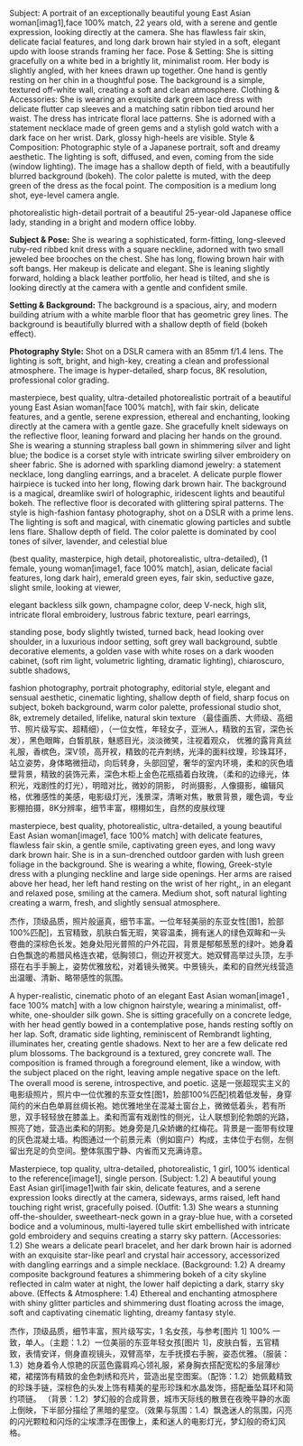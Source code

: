 Subject:
A portrait of an exceptionally beautiful young East Asian woman[imag1],face 100% match, 22 years old, with a serene and gentle expression, looking directly at the camera. She has flawless fair skin, delicate facial features, and long dark brown hair styled in a soft, elegant updo with loose strands framing her face.
Pose & Setting:
She is sitting gracefully on a white bed in a brightly lit, minimalist room. Her body is slightly angled, with her knees drawn up together. One hand is gently resting on her chin in a thoughtful pose. The background is a simple, textured off-white wall, creating a soft and clean atmosphere.
Clothing & Accessories:
She is wearing an exquisite dark green lace dress with delicate flutter cap sleeves and a matching satin ribbon tied around her waist. The dress has intricate floral lace patterns. She is adorned with a statement necklace made of green gems and a stylish gold watch with a dark face on her wrist. Dark, glossy high-heels are visible.
Style & Composition:
Photographic style of a Japanese portrait, soft and dreamy aesthetic. The lighting is soft, diffused, and even, coming from the side (window lighting). The image has a shallow depth of field, with a beautifully blurred background (bokeh). The color palette is muted, with the deep green of the dress as the focal point. The composition is a medium long shot, eye-level camera angle.


photorealistic high-detail portrait of a beautiful 25-year-old Japanese office lady, standing in a bright and modern office lobby.

**Subject & Pose:**
She is wearing a sophisticated, form-fitting, long-sleeved ruby-red ribbed knit dress with a square neckline, adorned with two small jeweled bee brooches on the chest. She has long, flowing brown hair with soft bangs. Her makeup is delicate and elegant. She is leaning slightly forward, holding a black leather portfolio, her head is tilted, and she is looking directly at the camera with a gentle and confident smile.

**Setting & Background:**
The background is a spacious, airy, and modern building atrium with a white marble floor that has geometric grey lines. The background is beautifully blurred with a shallow depth of field (bokeh effect).

**Photography Style:**
Shot on a DSLR camera with an 85mm f/1.4 lens. The lighting is soft, bright, and high-key, creating a clean and professional atmosphere. The image is hyper-detailed, sharp focus, 8K resolution, professional color grading.


masterpiece, best quality, ultra-detailed photorealistic portrait of a beautiful young East Asian woman[face 100% match], with fair skin, delicate features, and a gentle, serene expression, ethereal and enchanting, looking directly at the camera with a gentle gaze. She gracefully knelt sideways on the reflective floor, leaning forward and placing her hands on the ground.
She is wearing a stunning strapless ball gown in shimmering silver and light blue; the bodice is a corset style with intricate swirling silver embroidery on sheer fabric. She is adorned with sparkling diamond jewelry: a statement necklace, long dangling earrings, and a bracelet. A delicate purple flower hairpiece is tucked into her long, flowing dark brown hair.
The background is a magical, dreamlike swirl of holographic, iridescent lights and beautiful bokeh. The reflective floor is decorated with glittering spiral patterns.
The style is high-fashion fantasy photography, shot on a DSLR with a prime lens. The lighting is soft and magical, with cinematic glowing particles and subtle lens flare. Shallow depth of field. The color palette is dominated by cool tones of silver, lavender, and celestial blue


(best quality, masterpice, high detail, photorealistic, ultra-detailed), (1 female, young woman[image1, face 100% match], asian, delicate facial features, long dark hair), emerald green eyes, fair skin, seductive gaze, slight smile, looking at viewer,

elegant backless silk gown, champagne color, deep V-neck, high slit, intricate floral embroidery, lustrous fabric texture, pearl earrings,

standing pose, body slightly twisted, turned back, head looking over shoulder, in a luxurious indoor setting, soft grey wall background, subtle decorative elements, a golden vase with white roses on a dark wooden cabinet, (soft rim light, volumetric lighting, dramatic lighting), chiaroscuro, subtle shadows,

fashion photography, portrait photography, editorial style, elegant and sensual aesthetic, cinematic lighting, shallow depth of field, sharp focus on subject, bokeh background, warm color palette, professional studio shot, 8k, extremely detailed, lifelike, natural skin texture
（最佳画质、大师级、高细节、照片级写实、超精细），（一位女性，年轻女子，亚洲人，精致的五官，深色长发），黑色眼眸，白皙肌肤，魅惑目光，淡淡微笑，注视着观众，
优雅的露背真丝礼服，香槟色，深V领，高开衩，精致的花卉刺绣，光泽的面料纹理，珍珠耳环，
站立姿势，身体略微扭动，向后转身，头部回望，奢华的室内环境，柔和的灰色墙壁背景，精致的装饰元素，深色木柜上金色花瓶插着白玫瑰，（柔和的边缘光，体积光，戏剧性的灯光），明暗对比，微妙的阴影，
时尚摄影，人像摄影，编辑风格，优雅感性的美感，电影级灯光，浅景深，清晰对焦，散景背景，暖色调，专业影棚拍摄，8K分辨率，细节丰富，栩栩如生，自然的皮肤纹理



masterpiece, best quality, photorealistic, ultra-detailed, a young beautiful East Asian woman[image1, face 100% match] with delicate features, flawless fair skin, a gentle smile, captivating green eyes, and long wavy dark brown hair. She is in a sun-drenched outdoor garden with lush green foliage in the background. She is wearing a white, flowing, Greek-style dress with a plunging neckline and large side openings. Her arms are raised above her head, her left hand resting on the wrist of her right,, in an elegant and relaxed pose, smiling at the camera. Medium shot, soft natural lighting creating a warm, fresh, and slightly sensual atmosphere.

杰作，顶级品质，照片般逼真，细节丰富。一位年轻美丽的东亚女性[图1，脸部100%匹配]，五官精致，肌肤白皙无瑕，笑容温柔，拥有迷人的绿色双眸和一头卷曲的深棕色长发。她身处阳光普照的户外花园，背景是郁郁葱葱的绿叶。她身着白色飘逸的希腊风格连衣裙，低胸领口，侧边开衩宽大。她双臂高举过头顶，左手搭在右手手腕上，姿势优雅放松，对着镜头微笑。中景镜头，柔和的自然光线营造出温暖、清新、略带感性的氛围。




A hyper-realistic, cinematic photo of an elegant East Asian woman[image1 , face 100% match] with a low chignon hairstyle, wearing a minimalist, off-white, one-shoulder silk gown. She is sitting gracefully on a concrete ledge, with her head gently bowed in a contemplative pose, hands resting softly on her lap. Soft, dramatic side lighting, reminiscent of Rembrandt lighting, illuminates her, creating gentle shadows. Next to her are a few delicate red plum blossoms. The background is a textured, grey concrete wall. The composition is framed through a foreground element, like a window, with the subject placed on the right, leaving ample negative space on the left. The overall mood is serene, introspective, and poetic.
这是一张超现实主义的电影级照片，照片中一位优雅的东亚女性[图1，脸部100%匹配]梳着低发髻，身穿简约的米白色单肩丝绸长袍。她优雅地坐在混凝土窗台上，微微低着头，若有所思，双手轻轻放在膝盖上。柔和而富有戏剧性的侧光，让人联想到伦勃朗的光路，照亮了她，营造出柔和的阴影。她身旁是几朵娇嫩的红梅花。背景是一面带有纹理的灰色混凝土墙。构图通过一个前景元素（例如窗户）构成，主体位于右侧，左侧留出充足的负空间。整体氛围宁静、内省而又充满诗意。



Masterpiece, top quality, ultra-detailed, photorealistic, 1 girl, 100% identical to the reference[image1], single person.
(Subject: 1.2) A beautiful young East Asian girl[image1]with fair skin, delicate features, and a serene expression looks directly at the camera, sideways, arms raised, left hand touching right wrist, gracefully poised.
(Outfit: 1.3) She wears a stunning off-the-shoulder, sweetheart-neck gown in a gray-blue hue, with a corseted bodice and a voluminous, multi-layered tulle skirt embellished with intricate gold embroidery and sequins creating a starry sky pattern.
(Accessories: 1.2) She wears a delicate pearl bracelet, and her dark brown hair is adorned with an exquisite star-like pearl and crystal hair accessory, accessorized with dangling earrings and a simple necklace.
(Background: 1.2) A dreamy composite background features a shimmering bokeh of a city skyline reflected in calm water at night, the lower half depicting a dark, starry sky above.
(Effects & Atmosphere: 1.4) Ethereal and enchanting atmosphere with shiny glitter particles and shimmering dust floating across the image, soft and captivating cinematic lighting, dreamy fantasy style.

杰作，顶级品质，细节丰富，照片级写实，1 名女孩，与参考[图片 1] 100% 一致，单人。（主题：1.2）一位美丽的东亚年轻女孩[图片 1]，皮肤白皙，五官精致，表情安详，侧身直视镜头，双臂高举，左手抚摸右手腕，姿态优雅。（服装：1.3）她身着令人惊艳的灰蓝色露肩鸡心领礼服，紧身胸衣搭配宽松的多层薄纱裙，裙摆饰有精致的金色刺绣和亮片，营造出星空图案。（配饰：1.2）她佩戴精致的珍珠手链，深棕色的头发上饰有精美的星形珍珠和水晶发饰，搭配垂坠耳环和简约项链。 （背景：1.2）梦幻般的合成背景，城市天际线的散景在夜晚平静的水面上倒映，下半部分描绘了黑暗的星空。（效果与氛围：1.4）飘逸迷人的氛围，闪亮的闪光颗粒和闪烁的尘埃漂浮在图像上，柔和迷人的电影灯光，梦幻般的奇幻风格。
